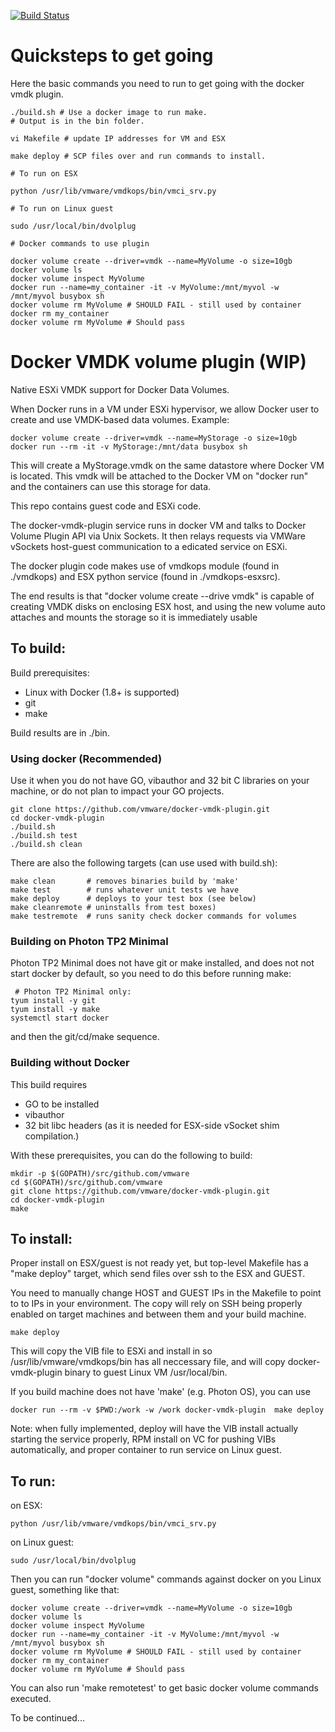 [![Build Status](https://ci.vmware.run/api/badges/vmware/docker-vmdk-plugin/status.svg)](https://ci.vmware.run/vmware/docker-vmdk-plugin)

# Quicksteps to get going

Here the basic commands you need to run to get going with the docker vmdk plugin.

```
./build.sh # Use a docker image to run make.
# Output is in the bin folder.

vi Makefile # update IP addresses for VM and ESX

make deploy # SCP files over and run commands to install.

# To run on ESX

python /usr/lib/vmware/vmdkops/bin/vmci_srv.py

# To run on Linux guest

sudo /usr/local/bin/dvolplug

# Docker commands to use plugin

docker volume create --driver=vmdk --name=MyVolume -o size=10gb
docker volume ls
docker volume inspect MyVolume
docker run --name=my_container -it -v MyVolume:/mnt/myvol -w /mnt/myvol busybox sh
docker volume rm MyVolume # SHOULD FAIL - still used by container
docker rm my_container
docker volume rm MyVolume # Should pass
```

# Docker VMDK volume plugin (WIP)

Native ESXi VMDK support for Docker Data Volumes.

When Docker runs in a VM under ESXi hypervisor, we allow Docker user to 
create and use VMDK-based data volumes. Example: 

```Shell
docker volume create --driver=vmdk --name=MyStorage -o size=10gb
docker run --rm -it -v MyStorage:/mnt/data busybox sh
```

This will create a MyStorage.vmdk on the same datastore where Docker VM is 
located. This vmdk will be attached to the Docker VM on "docker run" and 
the containers can use this storage for data. 

This repo contains guest code and ESXi code. 

The docker-vmdk-plugin service runs in docker VM and talks to Docker Volume
Plugin API via Unix Sockets. It then relays requests via VMWare vSockets 
host-guest communication to a edicated service on ESXi. 

The docker plugin code makes use of  vmdkops module  (found  in ./vmdkops)
and ESX python service (found in ./vmdkops-esxsrc). 

The end results is that "docker volume create --drive vmdk" is capable
of creating VMDK disks on enclosing ESX host, and using the new volume auto
attaches and mounts the storage so it is immediately usable

## To build:

Build prerequisites:
 - Linux with Docker (1.8+ is supported)
 - git
 - make
 
Build results are in ./bin.
 
### Using docker (Recommended)

Use it when you do not have GO, vibauthor and 32 bit C libraries on your machine, 
or do not plan to impact your GO projects. 

```Shell
git clone https://github.com/vmware/docker-vmdk-plugin.git
cd docker-vmdk-plugin
./build.sh
./build.sh test
./build.sh clean
```

There are also the following targets (can use used with build.sh):
```
make clean       # removes binaries build by 'make'
make test        # runs whatever unit tests we have
make deploy      # deploys to your test box (see below)
make cleanremote # uninstalls from test boxes)
make testremote  # runs sanity check docker commands for volumes
```

### Building on Photon TP2 Minimal

Photon TP2 Minimal does not have git or make installed, and does not 
not start docker by default, so you need to do this before running make: 

```Shell
 # Photon TP2 Minimal only:
tyum install -y git
tyum install -y make
systemctl start docker
```
and then the git/cd/make sequence. 

### Building without Docker

This build requires
- GO to be installed
- vibauthor
- 32 bit libc headers (as it is needed for ESX-side vSocket shim compilation.)

With these prerequisites, you can do the following to build: 

```
mkdir -p $(GOPATH)/src/github.com/vmware
cd $(GOPATH)/src/github.com/vmware
git clone https://github.com/vmware/docker-vmdk-plugin.git
cd docker-vmdk-plugin
make 
```

## To install:

Proper install on ESX/guest is not ready yet, but top-level Makefile
has a "make deploy" target, which send files over ssh  to the ESX and GUEST.

You need to manually change HOST and GUEST IPs in the Makefile to point to
to IPs in your environment. The copy will rely on SSH being properly enabled
on target machines and between them and your build machine.

```
make deploy
```
This will copy the VIB file to ESXi and install in so  /usr/lib/vmware/vmdkops/bin
has all neccessary file, and will copy docker-vmdk-plugin binary to guest
Linux VM /usr/local/bin. 

If you build machine does not have 'make' (e.g. Photon OS), you can use
```
docker run --rm -v $PWD:/work -w /work docker-vmdk-plugin  make deploy
```

Note: when fully  implemented, deploy will have the VIB install actually starting
the service properly, RPM install on VC for pushing VIBs automatically, 
and proper container to run service on Linux guest.

## To run:

on ESX:
```
python /usr/lib/vmware/vmdkops/bin/vmci_srv.py
```

on Linux guest:
```
sudo /usr/local/bin/dvolplug
```

Then you can run "docker volume" commands against docker on you Linux guest,
something like that:
```Shell
docker volume create --driver=vmdk --name=MyVolume -o size=10gb
docker volume ls
docker volume inspect MyVolume
docker run --name=my_container -it -v MyVolume:/mnt/myvol -w /mnt/myvol busybox sh
docker volume rm MyVolume # SHOULD FAIL - still used by container
docker rm my_container
docker volume rm MyVolume # Should pass
```

You can also run 'make remotetest' to get basic docker volume commands 
executed. 

To be continued...
